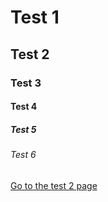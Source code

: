 # Test 1

## Test 2

### Test 3

#### Test 4

##### Test 5

###### Test 6

[Go to the test 2 page](test2.md)